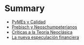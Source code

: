 # Summary

* [PyMEs y Calidad](README.md)
* [Prebisch y Neoschumpeterianos](chapter1.md)
* [Críticas a la Teoría Neoclásica](criticas-a-la-teoria-neoclasica.md)
* [La nueva especulación financiera](la-nueva-especulacion-financiera.md)

